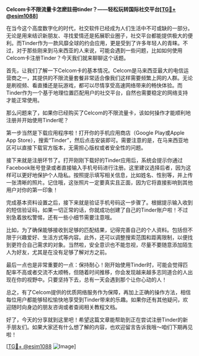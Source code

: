 **Celcom卡不限流量卡怎麽註冊tinder？——轻松玩转国际社交平台[[TG💪+ @esim1088](https://t.me/s/esim1088)]**

在当今这个高度数字化的时代，社交软件已经成为人们生活中不可或缺的一部分。无论是用来结识新朋友、寻找爱情还是拓展职业圈子，社交平台都能提供极大的便利。而Tinder作为一款风靡全球的约会应用，更是受到了许多年轻人的青睐。不过，对于那些刚来到马来西亚的人来说，可能会遇到一些问题，比如如何使用Celcom卡注册Tinder？今天我们就来聊聊这个话题。

首先，让我们了解一下Celcom卡的基本情况。Celcom是马来西亚最大的电信运营商之一，其提供的不限流量套餐非常适合像我们这样需要频繁上网的人群。无论是刷视频、看直播还是玩游戏，都可以尽情享受高速网络带来的畅快体验。而Tinder作为一个基于地理位置匹配用户的社交平台，自然也需要稳定的网络支持才能正常使用。

那么问题来了，如果你已经购买了Celcom的不限流量卡，该如何操作才能顺利地注册并开始使用Tinder呢？

第一步当然是下载应用程序啦！打开你的手机应用商店（Google Play或Apple App Store），搜索“Tinder”，然后点击安装即可。需要注意的是，在马来西亚地区可以直接下载官方版本，无需担心版权或者安全性的问题。

接下来就是注册环节了。打开刚刚下载好的Tinder应用后，系统会提示你通过Facebook账号登录或者直接输入手机号码进行注册。这里建议选择后者，因为这样可以更好地保护个人隐私。按照提示填写相关信息，比如姓名、性别等，并上传一张清晰的照片。记住哦，这张照片一定要真实且正面，因为它将直接影响到其他用户对你的第一印象！

完成基本资料设置之后，接下来就是验证手机号码这一步骤了。根据提示输入收到的短信验证码，如果一切正常的话，你就成功创建了自己的Tinder账户啦！不过别急着放松警惕，还有一些小细节需要注意哦。

比如，为了确保能够接收到足够的匹配结果，记得完善自己的个人资料。包括但不限于兴趣爱好、生活方式等内容。此外，还可以调整搜索范围和距离限制，以便找到更符合自己需求的对象。当然啦，安全意识也不能忽视，尽量不要随意添加陌生人为好友，尤其是在没有足够了解对方之前。

最后一点也是非常重要的一点：保持耐心！刚开始使用Tinder时，可能会觉得匹配率不高或者交流不太顺畅，但随着时间推移，你会发现越来越多志同道合的人出现在你的视野中。只要坚持下去，总有一天会遇到那个让你心动的人！

总之，有了Celcom提供的优质网络服务作为保障，再加上正确的操作方法，相信每位用户都能够轻松愉快地享受到Tinder带来的乐趣。如果你还有其他疑问，欢迎随时向身边的朋友咨询或者查阅相关教程文档。

好了，今天的分享就到这里吧！希望这篇文章能帮助到正在尝试注册Tinder的新手朋友们。如果大家还有什么想了解的内容，也欢迎留言告诉我哦～咱们下期再见啦！

[[TG💪+ @esim1088](https://t.me/s/esim1088) ![Image](https://i.postimg.cc/4NQfJmqS/Snipaste-2025-05-13-00-14-12.png)]
